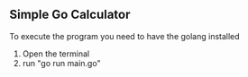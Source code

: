 ## Simple Go Calculator

To execute the program you need to have the golang installed

1. Open the terminal
2. run "go run main.go"